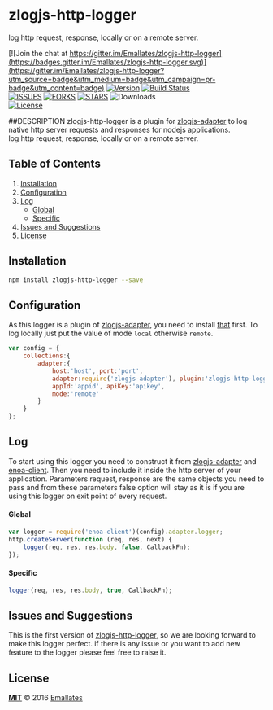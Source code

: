 # zlogjs-http-logger
log http request, response, locally or on a remote server.

[![Join the chat at https://gitter.im/Emallates/zlogjs-http-logger](https://badges.gitter.im/Emallates/zlogjs-http-logger.svg)](https://gitter.im/Emallates/zlogjs-http-logger?utm_source=badge&utm_medium=badge&utm_campaign=pr-badge&utm_content=badge) [![Version][version-svg]][package-url] [![Build Status][travis-svg]][travis-url] <br/>  [![ISSUES][issues-url]][issues-url] [![FORKS][forks-url]][forks-url] [![STARS][stars-url]][stars-url] ![Downloads][downloads-image] <br/>
[![License][license-image]][license-url]


[version-svg]: https://img.shields.io/npm/v/zlogjs-http-logger.svg?style=flat-square
[package-url]: https://npmjs.org/package/zlogjs-http-logger
[travis-svg]: https://img.shields.io/travis/Emallates/zlogjs-http-logger/master.svg?style=flat-square
[travis-url]: https://api.travis-ci.org/Emallates/zlogjs-http-logger.svg?branch=master
[issues-url]:https://img.shields.io/github/issues/Emallates/zlogjs-http-logger.svg?style=flat-square
[forks-url]:https://img.shields.io/github/forks/Emallates/zlogjs-http-logger.svg?style=flat-square
[stars-url]:https://img.shields.io/github/stars/Emallates/zlogjs-http-logger.svg?style=flat-square
[downloads-image]: https://img.shields.io/npm/dm/zlogjs-http-logger.svg?style=flat-square
[license-image]: https://img.shields.io/badge/license-MIT-blue.svg?style=flat-square
[license-url]: https://raw.githubusercontent.com/Emallates/zlogjs-http-logger/master/LICENSE

##DESCRIPTION
zlogjs-http-logger is a plugin for [zlogjs-adapter](https://github.com/Emallates/zlogjs-adapter) to log native http server requests and responses for nodejs applications.<br/>
log http request, response, locally or on a remote server.

<!--NO_HTML-->
Table of Contents
-----------------

1. [Installation](#installation)
1. [Configuration](#configuration)
1. [Log](#log)
	- [Global](#global)
	- [Specific](#specific)
1. [Issues and Suggestions](#issues-and-suggestions)
1. [License](#license)

<!--/NO_HTML-->

## Installation
```bash
npm install zlogjs-http-logger --save
```

## Configuration
As this logger is a plugin of [zlogjs-adapter](https://github.com/Emallates/zlogjs-adapter), you need to install [that](https://github.com/Emallates/zlogjs-adapter) first.
To log locally just put the value of mode `local` otherwise `remote`.
```javascript
var config = {
	collections:{
		adapter:{
			host:'host', port:'port',
			adapter:require('zlogjs-adapter'), plugin:'zlogjs-http-logger',
			appId:'appid', apiKey:'apikey',
			mode:'remote'
		}
	}
};
```

## Log
To start using this logger you need to construct it from [zlogjs-adapter](https://github.com/Emallates/zlogjs-adapter) and [enoa-client](https://github.com/Emallates/enoa-client).
Then you need to include it inside the http server of your application. Parameters request, response are the same objects you need to pass
and from these parameters false option will stay as it is if you are using this logger on exit point of every request. 
#### Global
```javascript
var logger = require('enoa-client')(config).adapter.logger;
http.createServer(function (req, res, next) {
	logger(req, res, res.body, false, CallbackFn);
});

```
#### Specific
```javascript
logger(req, res, res.body, true, CallbackFn);
```

## Issues and Suggestions
This is the first version of [zlogjs-http-logger](https://github.com/Emallates/zlogjs-http-logger), so we are looking forward to make this logger perfect. if there is any issue or you want to add new feature to the logger please feel free to raise it.

## License

**[MIT](./LICENSE)**
&copy; 2016 [Emallates](http://github.com/Emallates)
